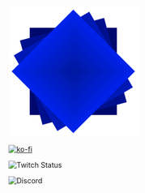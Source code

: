 [![Logo](/Icons/BlueSaber.png)](https://www.saber.blue)

[![ko-fi](https://ko-fi.com/img/githubbutton_sm.svg)](https://ko-fi.com/Y8Y5BXDZT)

![Twitch Status](https://img.shields.io/twitch/status/blusabr?style=flat-square&logo=twitch&label=Twitch&link=https%3A%2F%2Ftwitch.tv%2Fblusabr)

![Discord](https://img.shields.io/discord/1006409842073808987?style=flat-square&logo=Discord&label=Discord)
